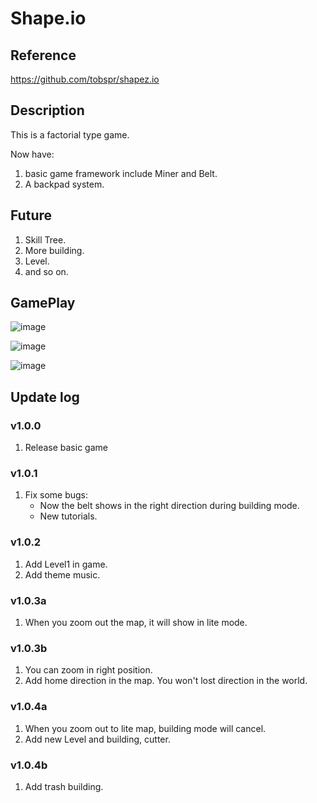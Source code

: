 # Shape.io

## Reference
https://github.com/tobspr/shapez.io

## Description

This is a factorial type game.

Now have:

1. basic game framework include Miner and Belt.
2. A backpad system.

## Future

1. Skill Tree.
2. More building.
3. Level.
4. and so on.

## GamePlay 
![image](https://user-images.githubusercontent.com/52538091/127691840-995673e2-5de9-40c7-9ec9-74a855781b40.png)

![image](https://user-images.githubusercontent.com/52538091/127692029-7976716f-6aa0-4a90-8a1c-d389811f0fcb.png)

![image](https://user-images.githubusercontent.com/52538091/127692056-8851a03b-023b-419a-8ae4-62b63dd9c47d.png)


## Update log

### v1.0.0

1. Release basic game

### v1.0.1

1. Fix some bugs:
	* Now the belt shows in the right direction during building mode.
	* New tutorials.
	
### v1.0.2

1. Add Level1 in game.
2. Add theme music.

### v1.0.3a

1. When you zoom out the map, it will show in lite mode.

### v1.0.3b

1. You can zoom in right position.
2. Add home direction in the map. You won't lost direction in the world.

### v1.0.4a

1. When you zoom out to lite map, building mode will cancel.
2. Add new Level and building, cutter.

### v1.0.4b

1. Add trash building.

 

